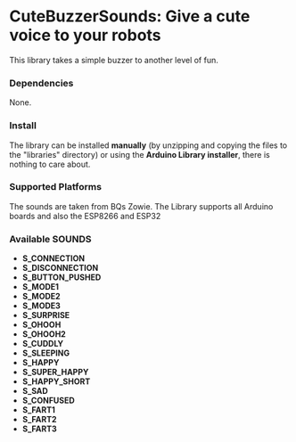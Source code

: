 # CuteBuzzerSounds: Give a cute voice to your robots

This library takes a simple buzzer to another level of fun.


### Dependencies

None.

### Install

The library can be installed **manually** (by unzipping and copying the files to the "libraries" directory) or using the **Arduino Library installer**, there is nothing to care about.

### Supported Platforms

The sounds are taken from BQs Zowie. The Library supports all Arduino boards and also the ESP8266 and ESP32


### Available SOUNDS

- **S_CONNECTION**
- **S_DISCONNECTION**
- **S_BUTTON_PUSHED**
- **S_MODE1**
- **S_MODE2**
- **S_MODE3**
- **S_SURPRISE**
- **S_OHOOH**
- **S_OHOOH2**
- **S_CUDDLY**
- **S_SLEEPING**
- **S_HAPPY**
- **S_SUPER_HAPPY**
- **S_HAPPY_SHORT**
- **S_SAD**
- **S_CONFUSED**
- **S_FART1**
- **S_FART2**
- **S_FART3**

